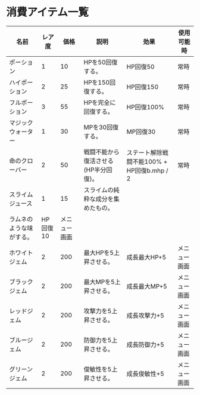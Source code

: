 # 消費アイテム一覧

| 名前 | レア度 | 価格 | 説明 | 効果 | 使用可能時 |
| --- | --- | --- | --- | --- | --- |
| ポーション | 1 | 10 | HPを50回復する。 | HP回復50 | 常時 |
| ハイポーション | 2 | 25 | HPを150回復する。 | HP回復150 | 常時 |
| フルポーション | 3 | 55 | HPを完全に回復する。 | HP回復100% | 常時 |
| マジックウォーター | 1 | 30 | MPを30回復する。 | MP回復30 | 常時 |
| 命のクローバー | 2 | 50 | 戦闘不能から復活させる(HP半分回復)。 | ステート解除戦闘不能100% + HP回復b.mhp / 2 | 常時 |
| スライムジュース | 1 | 15 | スライムの純粋な成分を集めたもの。
ラムネのような味がする。 | HP回復10 | メニュー画面 |
| ホワイトジェム | 2 | 200 | 最大HPを5上昇させる。 | 成長最大HP+5 | メニュー画面 |
| ブラックジェム | 2 | 200 | 最大MPを5上昇させる。 | 成長最大MP+5 | メニュー画面 |
| レッドジェム | 2 | 200 | 攻撃力を5上昇させる。 | 成長攻撃力+5 | メニュー画面 |
| ブルージェム | 2 | 200 | 防御力を5上昇させる。 | 成長防御力+5 | メニュー画面 |
| グリーンジェム | 2 | 200 | 俊敏性を5上昇させる。 | 成長俊敏性+5 | メニュー画面 |
